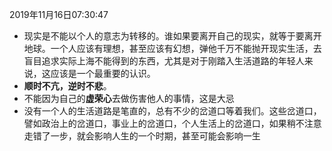 2019年11月16日07:30:47

+ 现实是不能以个人的意志为转移的。谁如果要离开自己的现实，就等于要离开地球。一个人应该有理想，甚至应该有幻想，弹他千万不能抛开现实生活，去盲目追求实际上海不能得到的东西，尤其是对于刚踏入生活道路的年轻人来说，这应该是一个最重要的认识。
+ **顺时不亢，逆时不悲**。
+ 不能因为自己的**虚荣心**去做伤害他人的事情，这是大忌
+  没有一个人的生活道路是笔直的，总有不少的岔道口等着我们。这些岔道口，譬如政治上的岔道口，事业上的岔道口，个人生活上的岔道口，如果稍不注意走错了一步，就会影响人生的一个时期，甚至可能会影响一生 

